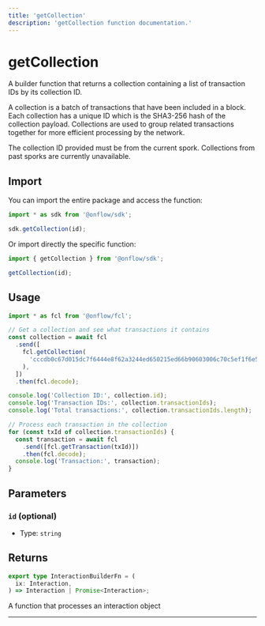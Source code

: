```yaml
---
title: 'getCollection'
description: 'getCollection function documentation.'
---
```


<!-- THIS DOCUMENT IS AUTO-GENERATED FROM [onflow/sdk/src/build/cadence/build-get-collection.ts](https://github.com/onflow/fcl-js/tree/master/packages/sdk/src/build/cadence/build-get-collection.ts). DO NOT EDIT MANUALLY -->

# getCollection

A builder function that returns a collection containing a list of transaction IDs by its collection ID.

A collection is a batch of transactions that have been included in a block. Each collection has a unique ID
which is the SHA3-256 hash of the collection payload. Collections are used to group related transactions
together for more efficient processing by the network.

The collection ID provided must be from the current spork. Collections from past sporks are currently unavailable.

## Import

You can import the entire package and access the function:

```typescript
import * as sdk from '@onflow/sdk';

sdk.getCollection(id);
```

Or import directly the specific function:

```typescript
import { getCollection } from '@onflow/sdk';

getCollection(id);
```

## Usage

```typescript
import * as fcl from '@onflow/fcl';

// Get a collection and see what transactions it contains
const collection = await fcl
  .send([
    fcl.getCollection(
      'cccdb0c67d015dc7f6444e8f62a3244ed650215ed66b90603006c70c5ef1f6e5',
    ),
  ])
  .then(fcl.decode);

console.log('Collection ID:', collection.id);
console.log('Transaction IDs:', collection.transactionIds);
console.log('Total transactions:', collection.transactionIds.length);

// Process each transaction in the collection
for (const txId of collection.transactionIds) {
  const transaction = await fcl
    .send([fcl.getTransaction(txId)])
    .then(fcl.decode);
  console.log('Transaction:', transaction);
}
```

## Parameters

### `id` (optional)

- Type: `string`

## Returns

```typescript
export type InteractionBuilderFn = (
  ix: Interaction,
) => Interaction | Promise<Interaction>;
```

A function that processes an interaction object

---
